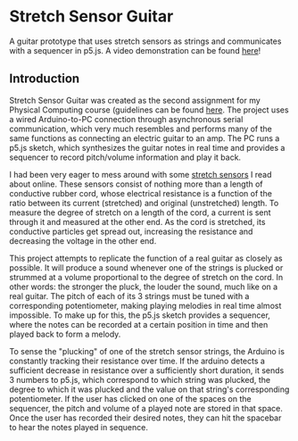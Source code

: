 # Stretch Sensor Guitar
A guitar prototype that uses stretch sensors as strings and communicates with a sequencer in p5.js. A video demonstration can be found [here](https://youtu.be/n1DFHVW942c)!

## Introduction
Stretch Sensor Guitar was created as the second assignment for my Physical Computing course (guidelines can be found [here](https://itp.nyu.edu/physcomp/itp/syllabus/assignments/#Project_2). The project uses a wired Arduino-to-PC connection through asynchronous serial communication, which very much resembles and performs many of the same functions as connecting an electric guitar to an amp. The PC runs a p5.js sketch, which synthesizes the guitar notes in real time and provides a sequencer to record pitch/volume information and play it back.

I had been very eager to mess around with some [stretch sensors](https://www.adafruit.com/product/519) I read about online. These sensors consist of nothing more than a length of conductive rubber cord, whose electrical resistance is a function of the ratio between its current (stretched) and original (unstretched) length. To measure the degree of stretch on a length of the cord, a current is sent through it and measured at the other end. As the cord is stretched, its conductive particles get spread out, increasing the resistance and decreasing the voltage in the other end.

This project attempts to replicate the function of a real guitar as closely as possible. It will produce a sound whenever one of the strings is plucked or strummed at a volume proportional to the degree of stretch on the cord. In other words: the stronger the pluck, the louder the sound, much like on a real guitar. The pitch of each of its 3 strings must be tuned with a corresponding potentiometer, making playing melodies in real time almost impossible. To make up for this, the p5.js sketch provides a sequencer, where the notes can be recorded at a certain position in time and then played back to form a melody.

To sense the "plucking" of one of the stretch sensor strings, the Arduino is constantly tracking their resistance over time. If the arduino detects a sufficient decrease in resistance over a sufficiently short duration, it sends 3 numbers to p5.js, which correspond to which string was plucked, the degree to which it was plucked and the value on that string's corresponding potentiometer. If the user has clicked on one of the spaces on the sequencer, the pitch and volume of a played note are stored in that space. Once the user has recorded their desired notes, they can hit the spacebar to hear the notes played in sequence.
